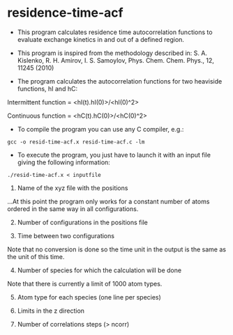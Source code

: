 # residence-time-acf

* This program calculates residence time autocorrelation functions to evaluate exchange kinetics 
in and out of a defined region.

* This program is inspired from the methodology described in:
S. A. Kislenko, R. H. Amirov, I. S. Samoylov, Phys. Chem. Chem. Phys., 12, 11245 (2010) 

* The program calculates the autocorrelation functions for two heaviside functions, hI and hC:

Intermittent function = <hI(t).hI(0)>/<hI(0)^2>

Continuous function = <hC(t).hC(0)>/<hC(0)^2>

* To compile the program you can use any C compiler, e.g.:

`gcc -o resid-time-acf.x resid-time-acf.c -lm`

* To execute the program, you just have to launch it with an input file giving
the following information:

`./resid-time-acf.x < inputfile`

1. Name of the xyz file with the positions 

...At this point the program only works for a constant number of atoms ordered in the same way 
in all configurations.

2. Number of configurations in the positions file

3. Time between two configurations

Note that no conversion is done so the time unit in the output is the same as the unit of this time.

4. Number of species for which the calculation will be done

Note that there is currently a limit of 1000 atom types.

5. Atom type for each species (one line per species)

6. Limits in the z direction 

7. Number of correlations steps (> ncorr)
